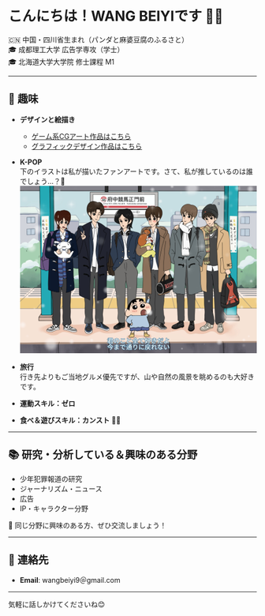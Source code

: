 # こんにちは！WANG BEIYIです 🐼✨

🇨🇳 中国・四川省生まれ（パンダと麻婆豆腐のふるさと）  
🎓 成都理工大学 広告学専攻（学士）  
🎓 北海道大学大学院 修士課程 M1

---

## 🎨 趣味
- **デザインと絵描き**
  - [ゲーム系CGアート作品はこちら](https://www.ggac.com/work/detail/406353)
  - [グラフィックデザイン作品はこちら](https://mp.weixin.qq.com/s/kjHRJwrk5teJv_ApwJPC_w)

- **K-POP**  
  下のイラストは私が描いたファンアートです。さて、私が推しているのは誰でしょう…？🤭  
  ![同人アート](image/IMG_6451.JPG)

- **旅行**  
  行き先よりもご当地グルメ優先ですが、山や自然の風景を眺めるのも大好きです。  

- **運動スキル：ゼロ**  

- **食べ＆遊びスキル：カンスト** 🍜🎢

---

## 📚 研究・分析している＆興味のある分野
- 少年犯罪報道の研究  
- ジャーナリズム・ニュース  
- 広告  
- IP・キャラクター分野  

💬 同じ分野に興味のある方、ぜひ交流しましょう！

---

## 📩 連絡先
- **Email**: wangbeiyi9＠gmail.com  

---

気軽に話しかけてくださいね😊
